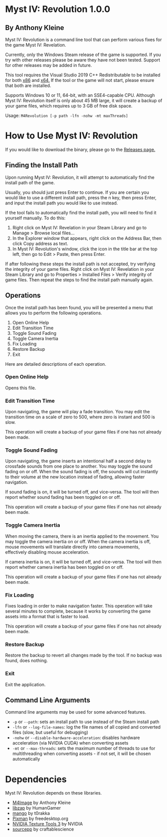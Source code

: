 # Myst IV: Revolution 1.0.0
## By Anthony Kleine

Myst IV: Revolution is a command line tool that can perform various fixes for the game Myst IV: Revelation.

Currently, only the Windows Steam release of the game is supported. If you try with other releases please be aware they have not been tested. Support for other releases may be added in future.

This tool requires the Visual Studio 2019 C++ Redistributable to be installed for both [x86](https://aka.ms/vs/17/release/vc_redist.x86.exe) and [x64.](https://aka.ms/vs/17/release/vc_redist.x64.exe) If the tool or the game will not start, please ensure that both are installed.

Supports Windows 10 or 11, 64-bit, with an SSE4-capable CPU. Although Myst IV: Revolution itself is only about 45 MB large, it will create a backup of your game files, which requires up to 3 GB of free disk space.

Usage: `M4Revolution [-p path -lfn -nohw -mt maxThreads]`

# How to Use Myst IV: Revolution

If you would like to download the binary, please go to the [Releases page.](https://github.com/tomysshadow/M4Revolution/releases)

## Finding the Install Path

Upon running Myst IV: Revolution, it will attempt to automatically find the install path of the game.

Usually, you should just press Enter to continue. If you are certain you would like to use a different install path, press the n key, then press Enter, and input the install path you would like to use instead.

If the tool fails to automatically find the install path, you will need to find it yourself manually. To do this:

1. Right click on Myst IV: Revelation in your Steam Library and go to Manage > Browse local files...
2. In the Explorer window that appears, right click on the Address Bar, then click Copy address as text.
3. In Myst IV: Revolution's window, click the icon in the title bar at the top left, then go to Edit > Paste, then press Enter.

If after following these steps the install path is not accepted, try verifying the integrity of your game files. Right click on Myst IV: Revelation in your Steam Library and go to Properties > Installed Files > Verify integrity of game files. Then repeat the steps to find the install path manually again.

## Operations

Once the install path has been found, you will be presented a menu that allows you to perform the following operations.

1. Open Online Help
2. Edit Transition Time
3. Toggle Sound Fading
4. Toggle Camera Inertia
5. Fix Loading
6. Restore Backup
7. Exit

Here are detailed descriptions of each operation.

### Open Online Help

Opens this file.

### Edit Transition Time

Upon navigating, the game will play a fade transition. You may edit the transition time on a scale of zero to 500, where zero is instant and 500 is slow.

This operation will create a backup of your game files if one has not already been made.

### Toggle Sound Fading

Upon navigating, the game inserts an intentional half a second delay to crossfade sounds from one place to another. You may toggle the sound fading on or off. When the sound fading is off, the sounds will cut instantly to their volume at the new location instead of fading, allowing faster navigation.

If sound fading is on, it will be turned off, and vice-versa. The tool will then report whether sound fading has been toggled on or off.

This operation will create a backup of your game files if one has not already been made.

### Toggle Camera Inertia

When moving the camera, there is an inertia applied to the movement. You may toggle the camera inertia on or off. When the camera inertia is off, mouse movements will translate directly into camera movements, effectively disabling mouse acceleration.

If camera inertia is on, it will be turned off, and vice-versa. The tool will then report whether camera inertia has been toggled on or off.

This operation will create a backup of your game files if one has not already been made.

### Fix Loading

Fixes loading in order to make navigation faster. This operation will take several minutes to complete, because it works by converting the game assets into a format that is faster to load.

This operation will create a backup of your game files if one has not already been made.

### Restore Backup

Restore the backup to revert all changes made by the tool. If no backup was found, does nothing.

### Exit

Exit the application.

## Command Line Arguments

Command line arguments may be used for some advanced features.

 - `-p` or `--path`: sets an install path to use instead of the Steam install path
 - `-lfn` or `--log-file-names`: log the file names of all copied and converted files (slow, but useful for debugging)
 - `-nohw` or `--disable-hardware-acceleration`: disables hardware acceleration (via NVIDIA CUDA) when converting assets
 - `-mt` or `--max-threads`: sets the maximum number of threads to use for multithreading when converting assets - if not set, it will be chosen automatically

# Dependencies

Myst IV: Revolution depends on these libraries.

- [M4Image](https://github.com/tomysshadow/M4Image) by Anthony Kleine
- [libzap](https://github.com/HumanGamer/libzap) by HumanGamer
- [mango](https://github.com/t0rakka/mango) by t0rakka
- [Pixman](https://www.pixman.org) by freedesktop.org
- [NVIDIA Texture Tools 3](https://developer.nvidia.com/gpu-accelerated-texture-compression) by NVIDIA
- [sourcepp](https://github.com/craftablescience/sourcepp) by craftablescience